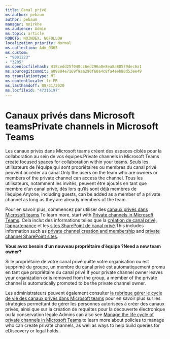 ```yaml
---
title: Canal privé
ms.author: pebaum
author: pebaum
manager: mnirkhe
ms.audience: Admin
ms.topic: article
ROBOTS: NOINDEX, NOFOLLOW
localization_priority: Normal
ms.collection: Adm_O365
ms.custom:
- "9001223"
- "3205"
ms.openlocfilehash: 418cedd25f040cc6ed296a0e8ea8a80579dec6a1
ms.sourcegitcommit: a09884e7169f9aa290f60a4c8fa4eeb80d53ee49
ms.translationtype: MT
ms.contentlocale: fr-FR
ms.lasthandoff: 08/31/2020
ms.locfileid: "47316197"
---
```

# <a name="private-channels-in-microsoft-teams"></a><span data-ttu-id="e9934-102">Canaux privés dans Microsoft teams</span><span class="sxs-lookup"><span data-stu-id="e9934-102">Private channels in Microsoft Teams</span></span>

<span data-ttu-id="e9934-103">Les canaux privés dans Microsoft teams créent des espaces ciblés pour la collaboration au sein de vos équipes.</span><span class="sxs-lookup"><span data-stu-id="e9934-103">Private channels in Microsoft Teams create focused spaces for collaboration within your teams.</span></span> <span data-ttu-id="e9934-104">Seuls les utilisateurs de l’équipe qui sont propriétaires ou membres du canal privé peuvent accéder au canal.</span><span class="sxs-lookup"><span data-stu-id="e9934-104">Only the users on the team who are owners or members of the private channel can access the channel.</span></span> <span data-ttu-id="e9934-105">Tous les utilisateurs, notamment les invités, peuvent être ajoutés en tant que membre d’un canal privé, dès lors qu’ils sont déjà membres de l’équipe.</span><span class="sxs-lookup"><span data-stu-id="e9934-105">Anyone, including guests, can be added as a member of a private channel as long as they are already members of the team.</span></span>

<span data-ttu-id="e9934-106">Pour en savoir plus, commencez par utiliser des [canaux privés dans Microsoft teams](https://docs.microsoft.com/MicrosoftTeams/private-channels).</span><span class="sxs-lookup"><span data-stu-id="e9934-106">To learn more, start with [Private channels in Microsoft Teams](https://docs.microsoft.com/MicrosoftTeams/private-channels).</span></span> <span data-ttu-id="e9934-107">Cela inclut des informations telles que la [création de canal privé, l’appartenance](https://docs.microsoft.com/MicrosoftTeams/private-channels#private-channel-creation-and-membership) et les [sites SharePoint de canal privé](https://docs.microsoft.com/MicrosoftTeams/private-channels#private-channel-sharepoint-sites).</span><span class="sxs-lookup"><span data-stu-id="e9934-107">This includes information such as [private channel creation and membership](https://docs.microsoft.com/MicrosoftTeams/private-channels#private-channel-creation-and-membership) and [private channel SharePoint sites](https://docs.microsoft.com/MicrosoftTeams/private-channels#private-channel-sharepoint-sites).</span></span>

<span data-ttu-id="e9934-108">**Vous avez besoin d’un nouveau propriétaire d’équipe ?**</span><span class="sxs-lookup"><span data-stu-id="e9934-108">**Need a new team owner?**</span></span>

<span data-ttu-id="e9934-109">Si le propriétaire de votre canal privé quitte votre organisation ou est supprimé du groupe, un membre du canal privé est automatiquement promu en tant que propriétaire du canal privé.</span><span class="sxs-lookup"><span data-stu-id="e9934-109">If your private channel owner leaves your organization or is removed from the group, a member of the private channel is automatically promoted to be the private channel owner.</span></span>

<span data-ttu-id="e9934-110">Les administrateurs peuvent également consulter [la rubrique gérer le cycle de vie des canaux privés dans Microsoft teams](https://docs.microsoft.com/MicrosoftTeams/private-channels-life-cycle-management) pour en savoir plus sur les stratégies permettant de gérer les personnes autorisées à créer des canaux privés, ainsi que sur la création de requêtes pour la découverte électronique ou la conservation légale.</span><span class="sxs-lookup"><span data-stu-id="e9934-110">Admins can also see [Manage the life cycle of private channels in Microsoft Teams](https://docs.microsoft.com/MicrosoftTeams/private-channels-life-cycle-management) to learn more about policies to manage who can create private channels, as well as ways to help build queries for eDiscovery or legal holds.</span></span>
